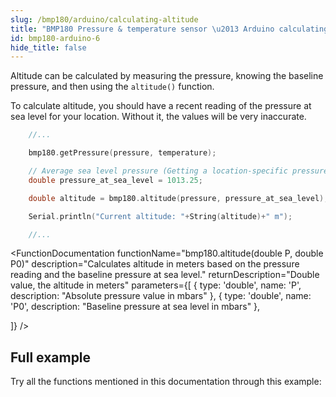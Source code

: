 ```yaml
---
slug: /bmp180/arduino/calculating-altitude
title: "BMP180 Pressure & temperature sensor \u2013 Arduino calculating altitude"
id: bmp180-arduino-6
hide_title: false
---
```

Altitude can be calculated by measuring the pressure, knowing the baseline pressure, and then using the `altitude()` function.

<WarningBox>To calculate altitude, you should have a recent reading of the pressure at sea level for your location. Without it, the values will be very inaccurate.</WarningBox>

```cpp
    //...

    bmp180.getPressure(pressure, temperature);

    // Average sea level pressure (Getting a location-specific pressure is far more precise)
    double pressure_at_sea_level = 1013.25;

    double altitude = bmp180.altitude(pressure, pressure_at_sea_level);

    Serial.println("Current altitude: "+String(altitude)+" m");

    //...
```
<CenteredImage src="/img/bmp180/bmp180_altitude.png" alt="Serial monitor altitude readings" caption="Serial monitor" width="100%" />

<FunctionDocumentation
  functionName="bmp180.altitude(double P, double P0)"
  description="Calculates altitude in meters based on the pressure reading and the baseline pressure at sea level."
  returnDescription="Double value, the altitude in meters"
  parameters={[
  { type: 'double', name: 'P', description: "Absolute pressure value in mbars" },
  { type: 'double', name: 'P0', description: "Baseline pressure at sea level in mbars" },

  ]}
/>

## Full example
Try all the functions mentioned in this documentation through this example:

<QuickLink 
  title="TempAndPressure.ino" 
  description="Example file for using BMP180 sensor with easyC/Qwiic/I2C"
  url="https://github.com/SolderedElectronics/Soldered-BMP180-Temperature-Pressure-Sensor-Arduino-Library/blob/main/examples/TempAndPressure/TempAndPressure.ino" 
/>